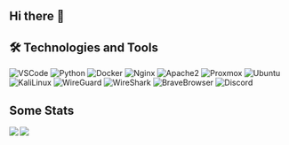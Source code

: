 ## Hi there 👋

## 🛠️ Technologies and Tools
<p>
  <img alt="VSCode" src="https://img.shields.io/badge/-VSCode-007ACC?style=flat&logo=visual-studio-code&logoColor=white" /> 
  <img alt="Python" src="https://img.shields.io/badge/-Python-3776AB?style=flat&logo=python&logoColor=white" /> 
  <img alt="Docker" src="https://img.shields.io/badge/-Docker-2496ED?style=flat&logo=docker&logoColor=white" />
  <img alt="Nginx" src="https://img.shields.io/badge/-Nginx-009639?style=flat&logo=nginx&logoColor=white" />
  <img alt="Apache2" src="https://img.shields.io/badge/-Apache2-cc0033?style=flat&logo=apache&logoColor=white"/>
  <img alt="Proxmox" src="https://img.shields.io/badge/-Proxmox-E57000?style=flat&logo=proxmox&logoColor=white" /> 
  <img alt="Ubuntu" src="https://img.shields.io/badge/-Ubuntu-E95420?style=flat&logo=ubuntu&logoColor=white" />  
  <img alt="KaliLinux" src="https://img.shields.io/badge/-KaliLinux-557C94?style=flat&logo=kali-linux&logoColor=white" />
  <img alt="WireGuard" src="https://img.shields.io/badge/-WireGuard-88171A?style=flat&logo=wireguard&logoColor=white" />  
  <img alt="WireShark" src="https://img.shields.io/badge/-WireShark-1679A7?style=flat&logo=wireshark&logoColor=white" /> 
  <img alt="BraveBrowser" src="https://img.shields.io/badge/-BraveBrowser-FB542B?style=flat&logo=brave&logoColor=white" />
  <img alt="Discord" src="https://img.shields.io/badge/-Discord-5865F2?style=flat&logo=discord&logoColor=white" />
</p>

## Some Stats 
<img align="left" src="https://github-readme-stats.vercel.app/api?username=AlexTheGeek&count_private=true&show_icons=true&theme=dracula"/>
<img align="left" src="https://github-readme-stats.vercel.app/api/top-langs/?username=AlexTheGeek&layout=compact&theme=dracula&hide=html"/>
<!--
**AlexTheGeek/alexthegeek** is a ✨ _special_ ✨ repository because its `README.md` (this file) appears on your GitHub profile.

Here are some ideas to get you started:

- 🔭 I’m currently working on ...
- 🌱 I’m currently learning ...
- 👯 I’m looking to collaborate on ...
- 🤔 I’m looking for help with ...
- 💬 Ask me about ...
- 📫 How to reach me: ...
- 😄 Pronouns: ...
- ⚡ Fun fact: ...
-->
